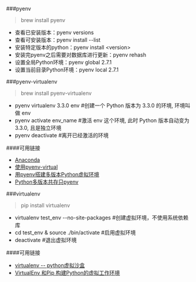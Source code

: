 ###pyenv
> brew install pyenv

- 查看已安装版本：pyenv versions
- 查看可安装版本：pyenv install --list
- 安装特定版本的python：pyenv install \<version\>
- 安装完pyenv之后需要对数据库进行更新：pyenv rehash
- 设置全局Python环境：pyenv global 2.7.1
- 设置当前目录Python环境：pyenv local 2.7.1

###pyenv-virtualenv
> brew install pyenv-virtualenv 

- pyenv virtualenv 3.3.0 env    #创建一个 Python 版本为 3.3.0 的环境, 环境叫做 env
- pyenv activate env_name       #激活 env 这个环境, 此时 Python 版本自动变为 3.3.0, 且是独立环境
- pyenv deactivate              #离开已经激活的环境

####可用链接
- [Anaconda](http://seisman.info/anaconda-scientific-python-distribution.html)
- [使用pyenv-virtual](http://ju.outofmemory.cn/entry/105367)
- [用pyenv搭建多版本Python虚拟环境](http://www.it165.net/pro/html/201405/13603.html)
- [Python多版本共存只pyenv](http://seisman.info/python-pyenv.html)

###virtualenv
> pip install virtualenv

- virtualenv test_env --no-site-packages #创建虚拟环境，不使用系统依赖库
- cd test_env & source ./bin/activate #启用虚拟环境
- deactivate #退出虚拟环境

####可用链接
- [virtualenv -- python虚拟沙盒](http://www.cnblogs.com/tk091/p/3700013.html)
- [VirtualEnv 和Pip 构建Python的虚拟工作环境](https://www.v2ex.com/t/42760)
